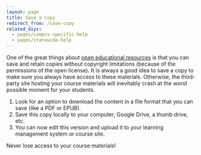 ```yaml
---
layout: page
title: Save a Copy
redirect_from: /save-copy
related_diys:
  - pages/campus-specific-help
  - pages/statewide-help
---
```



One of the great things about
[open educational resources](https://en.wikipedia.org/wiki/Open_educational_resources)
is that you can save and retain copies without copyright limitations (because of the
permissions of the open license). It is always a good idea to save a copy to make sure
you always have access to these materials. Otherwise, the third-party site hosting your
course materials will inevitably crash at the worst possible moment for your students.

1.  Look for an option to download the content in a file format that you can save
(like a PDF or EPUB).
2.  Save this copy locally to your computer, Google Drive, a thumb drive, etc.
3.  You can now edit this version and upload it to your learning management system or
course site.

Never lose access to your course materials!

